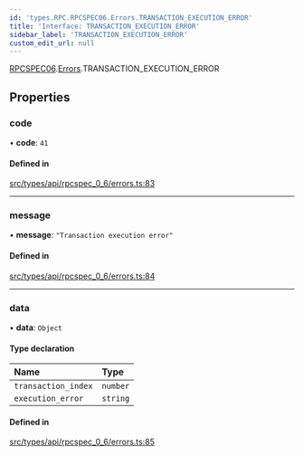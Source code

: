 ```yaml
---
id: 'types.RPC.RPCSPEC06.Errors.TRANSACTION_EXECUTION_ERROR'
title: 'Interface: TRANSACTION_EXECUTION_ERROR'
sidebar_label: 'TRANSACTION_EXECUTION_ERROR'
custom_edit_url: null
---
```


[RPCSPEC06](../namespaces/types.RPC.RPCSPEC06.md).[Errors](../namespaces/types.RPC.RPCSPEC06.Errors.md).TRANSACTION_EXECUTION_ERROR

## Properties

### code

• **code**: `41`

#### Defined in

[src/types/api/rpcspec_0_6/errors.ts:83](https://github.com/starknet-io/starknet.js/blob/v6.23.1/src/types/api/rpcspec_0_6/errors.ts#L83)

---

### message

• **message**: `"Transaction execution error"`

#### Defined in

[src/types/api/rpcspec_0_6/errors.ts:84](https://github.com/starknet-io/starknet.js/blob/v6.23.1/src/types/api/rpcspec_0_6/errors.ts#L84)

---

### data

• **data**: `Object`

#### Type declaration

| Name                | Type     |
| :------------------ | :------- |
| `transaction_index` | `number` |
| `execution_error`   | `string` |

#### Defined in

[src/types/api/rpcspec_0_6/errors.ts:85](https://github.com/starknet-io/starknet.js/blob/v6.23.1/src/types/api/rpcspec_0_6/errors.ts#L85)
